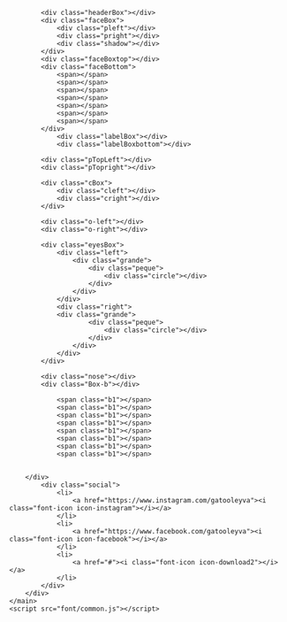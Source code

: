 <html lang="es">
<head>
   	<title> Gato leyva - Developer</title>
	 <meta name="viewport" content="width=device-width, initial-scale=1, shrink-to-fit=no">
	<meta charset="utf-8">
	<link rel="stylesheet" href="main.css">
	<link rel="stylesheet" href="font/icomoon.css">
</head>
<body>
	<main>
		<div class="mario">
		<div class="container">
			<div class="header">
				<div class="ellipse">
					<span></span>
					<span></span>
					<span></span>
					<span></span>
				</div>
			</div>
			
			<div class="headerBox"></div>
			<div class="faceBox">
				<div class="pleft"></div>
				<div class="pright"></div>
				<div class="shadow"></div>
			</div>
			<div class="faceBoxtop"></div>
			<div class="faceBottom">
				<span></span>
				<span></span>
				<span></span>
				<span></span>
				<span></span>
				<span></span>
				<span></span>
			</div>
				<div class="labelBox"></div>
				<div class="labelBoxbottom"></div>
			
			<div class="pTopLeft"></div>
			<div class="pTopright"></div>
			
			<div class="cBox">
				<div class="cleft"></div>
				<div class="cright"></div>
			</div>
			
			<div class="o-left"></div>
			<div class="o-right"></div>
			
			<div class="eyesBox">
				<div class="left">
					<div class="grande">
						<div class="peque">
							<div class="circle"></div>
						</div>
					</div>
				</div>
				<div class="right">
				<div class="grande">
						<div class="peque">
							<div class="circle"></div>
						</div>
					</div>
				</div>
			</div>
			
			<div class="nose"></div>
			<div class="Box-b"></div>
			
				<span class="b1"></span>
				<span class="b1"></span>
				<span class="b1"></span>
				<span class="b1"></span>
				<span class="b1"></span>
				<span class="b1"></span>
				<span class="b1"></span>
				<span class="b1"></span>
			
			
		</div>
			<div class="social">
				<li>
					<a href="https://www.instagram.com/gatooleyva"><i class="font-icon icon-instagram"></i></a>
				</li>
				<li>
					<a href="https://www.facebook.com/gatooleyva"><i class="font-icon icon-facebook"></i></a>
				</li>
				<li>
					<a href="#"><i class="font-icon icon-download2"></i></a>
				</li>
			</div>
		</div>
	</main>
	<script src="font/common.js"></script>
</body>
</html>












